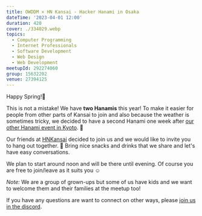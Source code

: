 ```yaml
---
title: OWDDM × HN Kansai - Hacker Hanami in Osaka
dateTime: '2023-04-01 12:00'
duration: 420
cover: ./334029.webp
topics:
  - Computer Programming
  - Internet Professionals
  - Software Development
  - Web Design
  - Web Development
meetupId: 292274060
group: 15632202
venue: 27394125
---
```


Happy Spring!👋

This is not a mistake! We have **two Hanamis** this year!
To make it easier for people from other parts of Kansai to join and also because the weather is sometimes tricky, we decided to have a second Hanami one week after [our other Hanami event in Kyoto](https://www.meetup.com/kyoto-web-designers-and-developers-meetup/events/292145752/). 🌸

Our friends at [HNKansai](https://www.meetup.com/hacker-news-kansai/events/292273445/) decided to join us and we would like to invite you to hang out together. 🤗 Bring nice snacks and drinks that we share and let's have easy conversations.

We plan to start around noon and will be there until evening. Of course you are free to join/leave as it suits you ☺️

*Note:* We are a group of grown-ups but some of us have kids and we want to welcome them and their families at the meetup too!

If you have any questions are want to connect on other ways, please [join us in the discord](https://owddm.com/discord).
